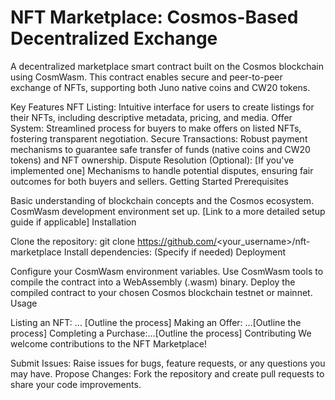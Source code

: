 # NFT Marketplace: Cosmos-Based Decentralized Exchange

A decentralized marketplace smart contract built on the Cosmos blockchain using CosmWasm. This contract enables secure and peer-to-peer exchange of NFTs, supporting both Juno native coins and CW20 tokens.

Key Features
NFT Listing: Intuitive interface for users to create listings for their NFTs, including descriptive metadata, pricing, and media.
Offer System: Streamlined process for buyers to make offers on listed NFTs, fostering transparent negotiation.
Secure Transactions: Robust payment mechanisms to guarantee safe transfer of funds (native coins and CW20 tokens) and NFT ownership.
Dispute Resolution (Optional): [If you've implemented one] Mechanisms to handle potential disputes, ensuring fair outcomes for both buyers and sellers.
Getting Started
Prerequisites

Basic understanding of blockchain concepts and the Cosmos ecosystem.
CosmWasm development environment set up.
[Link to a more detailed setup guide if applicable]
Installation

Clone the repository: git clone https://github.com/<your_username>/nft-marketplace
Install dependencies: (Specify if needed)
Deployment

Configure your CosmWasm environment variables.
Use CosmWasm tools to compile the contract into a WebAssembly (.wasm) binary.
Deploy the compiled contract to your chosen Cosmos blockchain testnet or mainnet.
Usage

Listing an NFT: ... [Outline the process]
Making an Offer: ...[Outline the process]
Completing a Purchase:...[Outline the process]
Contributing
We welcome contributions to the NFT Marketplace!

Submit Issues: Raise issues for bugs, feature requests, or any questions you may have.
Propose Changes: Fork the repository and create pull requests to share your code improvements.

